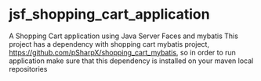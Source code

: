 # jsf_shopping_cart_application
A Shopping Cart application using Java Server Faces and mybatis
This project has a dependency with shopping cart mybatis project, https://github.com/pSharpX/shopping_cart_mybatis, so in order to run application make sure that this dependency is installed on your maven local repositories
